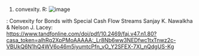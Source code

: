 1. convexity. R: ![image](https://github.com/C-o-r/fixed_income/assets/24656182/2419f601-fc29-46d8-a654-4c7a946d086c)

: Convexity for Bonds with Special Cash Flow Streams Sanjay K. Nawalkha & Nelson J. Lacey:
https://www.tandfonline.com/doi/pdf/10.2469/faj.v47.n1.80?casa_token=alhRg2XpPMoAAAAA:_Lr8Nb6ww3NEDfwc1txTnwz2c-VBUkQ6N1hQ4WV6o46m5iyumtcPfn_vO_Y2SFEX-7XI_nQdgUS-Kg
